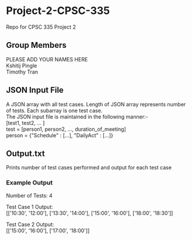 # Project-2-CPSC-335
Repo for CPSC 335 Project 2

## Group Members
PLEASE ADD YOUR NAMES HERE  
Kshitij Pingle  
Timothy Tran

## JSON Input File
A JSON array with all test cases. Length of JSON array represents number of tests. Each subarray is one test case.  
The JSON input file is maintained in the following manner:-  
\[test1, test2, ... \]  
test = \[person1, person2, ..., duration_of_meeting\]  
person =  {"Schedule" : \[...\], "DailyAct" : \[...\]}  


## Output.txt
Prints number of test cases performed and output for each test case  

### Example Output
Number of Tests: 4  

Test Case 1 Output:  
[['10:30', '12:00'], ['13:30', '14:00'], ['15:00', '16:00'], ['18:00', '18:30']]  

Test Case 2 Output:  
[['15:00', '16:00'], ['17:00', '18:00']]  